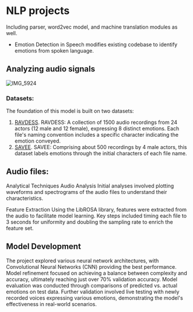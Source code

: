 # NLP projects

Including parser, word2vec model, and machine translation modules as well. 


* Emotion Detection in Speech modifies existing codebase to identify emotions from spoken language. 
## Analyzing audio signals
![IMG_5924](https://github.com/rhea-mal/semantics/assets/70975260/5fec2faf-5d78-4d3b-9f83-8937cf7a228d)

### Datasets:
The foundation of this model is built on two datasets:
1. [RAVDESS](https://zenodo.org/record/1188976).
RAVDESS: A collection of 1500 audio recordings from 24 actors (12 male and 12 female), expressing 8 distinct emotions. Each file's naming convention includes a specific character indicating the emotion conveyed.
2. [SAVEE](http://kahlan.eps.surrey.ac.uk/savee/Download.html).
SAVEE: Comprising about 500 recordings by 4 male actors, this dataset labels emotions through the initial characters of each file name.

## Audio files:
Analytical Techniques
Audio Analysis
Initial analyses involved plotting waveforms and spectrograms of the audio files to understand their characteristics.

Feature Extraction
Using the LibROSA library, features were extracted from the audio to facilitate model learning. Key steps included timing each file to 3 seconds for uniformity and doubling the sampling rate to enrich the feature set.


## Model Development
The project explored various neural network architectures, with Convolutional Neural Networks (CNN) providing the best performance. Model refinement focused on achieving a balance between complexity and accuracy, ultimately reaching just over 70% validation accuracy. Model evaluation was conducted through comparisons of predicted vs. actual emotions on test data. Further validation involved live testing with newly recorded voices expressing various emotions, demonstrating the model's effectiveness in real-world scenarios.

